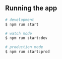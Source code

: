 
## Running the app

```bash
# development
$ npm run start

# watch mode
$ npm run start:dev

# production mode
$ npm run start:prod
```


